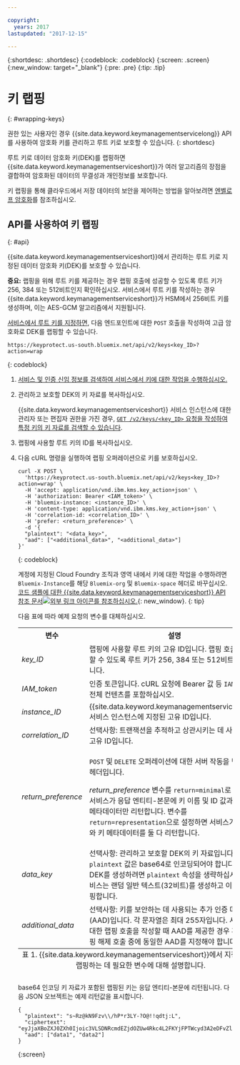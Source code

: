 ```yaml
---

copyright:
  years: 2017
lastupdated: "2017-12-15"

---
```


{:shortdesc: .shortdesc}
{:codeblock: .codeblock}
{:screen: .screen}
{:new_window: target="_blank"}
{:pre: .pre}
{:tip: .tip}

# 키 랩핑
{: #wrapping-keys}

권한 있는 사용자인 경우 {{site.data.keyword.keymanagementservicelong}} API를 사용하여 암호화 키를 관리하고 루트 키로 보호할 수 있습니다.
{: shortdesc}

루트 키로 데이터 암호화 키(DEK)를 랩핑하면 {{site.data.keyword.keymanagementserviceshort}}가 여러 알고리즘의 장점을 결합하여 암호화된 데이터의 무결성과 개인정보를 보호합니다.  

키 랩핑을 통해 클라우드에서 저장 데이터의 보안을 제어하는 방법을 알아보려면 [엔벨로프 암호화](/docs/services/keymgmt/keyprotect_envelope.html)를 참조하십시오.

## API를 사용하여 키 랩핑
{: #api}

{{site.data.keyword.keymanagementserviceshort}}에서 관리하는 루트 키로 지정된 데이터 암호화 키(DEK)를 보호할 수 있습니다.

**중요:** 랩핑을 위해 루트 키를 제공하는 경우 랩핑 호출에 성공할 수 있도록 루트 키가 256, 384 또는 512비트인지 확인하십시오. 서비스에서 루트 키를 작성하는 경우 {{site.data.keyword.keymanagementserviceshort}}가 HSM에서 256비트 키를 생성하며, 이는 AES-GCM 알고리즘에서 지원됩니다.

[서비스에서 루트 키를 지정하면](/docs/services/keymgmt/keyprotect_create_keys.html), 다음 엔드포인트에 대한 `POST` 호출을 작성하여 고급 암호화로 DEK를 랩핑할 수 있습니다.

```
https://keyprotect.us-south.bluemix.net/api/v2/keys<key_ID>?action=wrap
```
{: codeblock}

1. [서비스 및 인증 신임 정보를 검색하여 서비스에서 키에 대한 작업을 수행하십시오.](/docs/services/keymgmt/keyprotect_authentication.html)

2. 관리하고 보호할 DEK의 키 자료를 복사하십시오.

    {{site.data.keyword.keymanagementserviceshort}} 서비스 인스턴스에 대한 관리자 또는 편집자 권한을 가진 경우, [`GET /v2/keys/<key_ID>` 요청을 작성하여 특정 키의 키 자료를 검색할 수 있습니다](/docs/services/keymgmt/keyprotect_view_keys.md#retrieve_key_api).

3. 랩핑에 사용할 루트 키의 ID를 복사하십시오.

4. 다음 cURL 명령을 실행하여 랩핑 오퍼레이션으로 키를 보호하십시오.

    ```cURL
    curl -X POST \
      'https://keyprotect.us-south.bluemix.net/api/v2/keys<key_ID>?action=wrap' \
      -H 'accept: application/vnd.ibm.kms.key_action+json' \
      -H 'authorization: Bearer <IAM_token>' \
      -H 'bluemix-instance: <instance_ID>' \
      -H 'content-type: application/vnd.ibm.kms.key_action+json' \
      -H 'correlation-id: <correlation_ID>' \
      -H 'prefer: <return_preference>' \
      -d '{
      "plaintext": "<data_key>",
      "aad": ["<additional_data>", "<additional_data>"]
    }'
    ```
    {: codeblock}

    계정에 지정된 Cloud Foundry 조직과 영역 내에서 키에 대한 작업을 수행하려면 `Bluemix-Instance`를 해당 `Bluemix-org` 및 `Bluemix-space` 헤더로 바꾸십시오. [코드 샘플에 대한 {{site.data.keyword.keymanagementserviceshort}} API 참조 문서![외부 링크 아이콘](../../icons/launch-glyph.svg "외부 링크 아이콘")를 참조하십시오.](https://console.ng.bluemix.net/apidocs/639){: new_window}.
    {: tip}

    다음 표에 따라 예제 요청의 변수를 대체하십시오.

    <table>
      <tr>
        <th>변수</th>
        <th>설명</th>
      </tr>
      <tr>
        <td><em>key_ID</em></td>
        <td>랩핑에 사용할 루트 키의 고유 ID입니다. 랩핑 호출에 성공할 수 있도록 루트 키가 256, 384 또는 512비트여야 합니다.</td>
      </tr>
      <tr>
        <td><em>IAM_token</em></td>
        <td>인증 토큰입니다. cURL 요청에 Bearer 값 등 <code>IAM</code> 토큰의 전체 컨텐츠를 포함하십시오.</td>
      </tr>
       <tr>
        <td><em>instance_ID</em></td>
        <td>{{site.data.keyword.keymanagementserviceshort}} 서비스 인스턴스에 지정된 고유 ID입니다. </td>
      </tr>
      <tr>
        <td><em>correlation_ID</em></td>
        <td>선택사항: 트랜잭션을 추적하고 상관시키는 데 사용되는 고유 ID입니다.</td>
      </tr>
      <tr>
        <td><em>return_preference</em></td>
        <td><p><code>POST</code> 및 <code>DELETE</code> 오퍼레이션에 대한 서버 작동을 변경하는 헤더입니다.</p><p><em>return_preference</em> 변수를 <code>return=minimal</code>로 설정하면 서비스가 응답 엔티티-본문에 키 이름 및 ID 값과 같은 키 메타데이터만 리턴합니다. 변수를 <code>return=representation</code>으로 설정하면 서비스가 키 자료와 키 메타데이터를 둘 다 리턴합니다.</p></td>
      </tr>
      <tr>
        <td><em>data_key</em></td>
        <td>선택사항: 관리하고 보호할 DEK의 키 자료입니다. <code>plaintext</code> 값은 base64로 인코딩되어야 합니다. 새 DEK를 생성하려면 <code>plaintext</code> 속성을 생략하십시오. 서비스는 랜덤 일반 텍스트(32비트)를 생성하고 이 값을 랩핑합니다.</td>
      </tr>
      <tr>
        <td><em>additional_data</em></td>
        <td>선택사항: 키를 보안하는 데 사용되는 추가 인증 데이터(AAD)입니다. 각 문자열은 최대 255자입니다. 서비스에 대한 랩핑 호출을 작성할 때 AAD를 제공한 경우 후속 랩핑 해제 호출 중에 동일한 AAD를 지정해야 합니다.</td>
      </tr>
      <caption style="caption-side:bottom;">표 1. {{site.data.keyword.keymanagementserviceshort}}에서 지정된 키를 랩핑하는 데 필요한 변수에 대해 설명합니다.</caption>
    </table>

    base64 인코딩 키 자료가 포함된 랩핑된 키는 응답 엔티티-본문에 리턴됩니다. 다음 JSON 오브젝트는 예제 리턴값을 표시합니다.

    ```
    {
      "plaintext": "s~Rz@kN9Fzv\\/hP*r3LY-?O@!!qdtj:L",
      "ciphertext": "eyJjaXBoZXJ0ZXh0Ijoic3VLSDNRcmdEZjdOZUw4Rkc4L2FKYjFPTWcyd3A2eDFvZlA4MEc0Z1B2RmNrV2g3cUlidHphYXU0eHpKWWoxZyIsImhhc2giOiJiMmUyODdkZDBhZTAwZGZlY2Q3OGJmMDUxYmNmZGEyNWJkNGUzMjBkYjBhN2FjNzVhMWYzZmNkMDZlMjAzZWYxNWM5MTY4N2JhODg2ZWRjZGE2YWVlMzFjYzk2MjNkNjA5YTRkZWNkN2E5Y2U3ZDc5ZTRhZGY1MWUyNWFhYWM5MjhhNzg3NmZjYjM2NDFjNTQzMTZjMjMwOGY2MThlZGM2OTE3MjAyYjA5YTdjMjA2YzkxNTBhOTk1NmUxYzcxMTZhYjZmNmQyYTQ4MzZiZTM0NTk0Y2IwNzJmY2RmYTk2ZSJ9"
      "aad": ["data1", "data2"]
    }
    ```
    {:screen}
